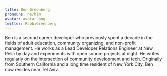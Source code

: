 ```yaml
---
title: Ben Greenberg
pronouns: he/him
avatar: avatar.png
twitter: RabbiGreenberg
---
```


Ben is a second career developer who previously spent a decade in the fields of adult education, community organizing, and non-profit management. He works as a Lead Developer Relations Engineer at New Relic by day and experiments with open source projects at night. He writes regularly on the intersection of community development and tech. Originally from Southern California and a long time resident of New York City, Ben now resides near Tel Aviv.
